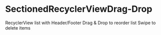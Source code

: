 # SectionedRecyclerViewDrag-Drop

RecyclerView list with Header/Footer
Drag & Drop to reorder list
Swipe to delete items
